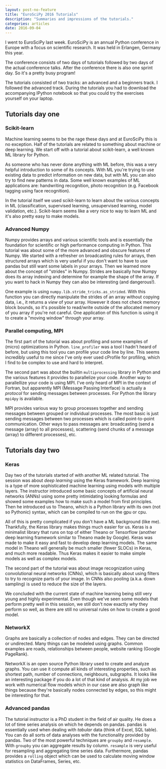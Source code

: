```yaml
---
layout: post-no-feature
title: "EuroSciPy 2016 Tutorials"
description: "Summaries and impressions of the tutorials."
categories: articles
date: 2016-09-04
---
```


I went to EuroSciPy last week. EuroSciPy is an annual Python conference in
Europe with a focus on scientific research. It was held in Erlangen, Germany
this year.

The conference consists of two days of tutorials followed by two days of
the actual conference talks. After the conference there is also one sprint
day. So it's a pretty busy program!

The tutorials consisted of two tracks: an advanced and a beginners track.
I followed the advanced track. During the tutorials you had to download
the accompanying IPython notebook so that you could try the exercises yourself
on your laptop.

## Tutorials day one

### Scikit-learn

Machine learning seems to be the rage these days and at EuroSciPy this is no
exception. Half of the tutorials are related to something about machine or
deep learning. We start off with a tutorial about scikit-learn, a well
known ML library for Python.

As someone who has never done anything with ML before, this was a very helpful
introduction to some of its concepts. With ML you're trying to use existing
data to predict information on new data, but with ML you can also try to find
new patterns in data. Some well known examples of ML applications are:
handwriting recognition, photo recognition (e.g. Facebook tagging using face
recognition).

In the tutorial itself we used scikit-learn to learn about the various
concepts in ML (classification, supervised learning, unsupervised learning,
model validation, etc.). Scikit-learn seems like a very nice to way to learn
ML and it's also pretty easy to make models.

### Advanced Numpy

Numpy provides arrays and various scientific tools and is essentially the
foundation for scientific or high performance computing in Python. This
tutorial was about some of the more advanced and obscure features of Numpy.
We started with a refresher on broadcasting rules for arrays, then structured
arrays which is very useful if you don't want to have to use pandas but still
want some labels in your arrays. Then we learned more about the concept of
"strides" in Numpy. Strides are basically how Numpy does its array indexing
and determine for example the shape of the array. If you want to hack in
Numpy they can also be interesting (and dangerous!).

One example is using `numpy.lib.stride_tricks.as_strided`. With this
function you can directly manipulate the strides of an array without copying
data, i.e., it returns a *view* of your array. However it does not check
memory block bounds, so it's possible to read/write outside of the allocated
memory of you array if you're not careful. One application of this function is
using it to create a "moving window" through your array.

### Parallel computing, MPI

The first part of the tutorial was about profiling and some examples of (micro)
optimizations in Python. `line_profiler` was a tool I hadn't heard of before,
but using this tool you can profile your code line by line. This seems
incredibly useful to me since I've only ever used cProfile for profiling,
which I find to be complex to use and hard to interpret.

The second part was about the builtin `multiprocessing` library in Python and
the various features it provides to parallelize your code. Another way to
parallellize your code is using MPI. I've only heard of MPI in the context
of Fortran, but apparently MPI (Message Passing Interface) is actually a
*protocol* for sending messages between processes. For Python the library
`mpi4py` is available.

MPI provides various way to group processes together and sending messages
between grouped or individual processes. The most basic is just sending
messages between two processes which is called point-to-point communication.
Other ways to pass messages are: broadcasting (send a message (array) to all
processes), scattering (send chunks of a message (array) to different
processes), etc.

## Tutorials day two

### Keras

Day two of the tutorials started of with another ML related tutorial. The
session was about *deep learning* using the Keras framework. Deep learning
is a type of more sophisticated machine learning using models with multiple
layers. The instructor introduced some basic concepts of artificial neural
networks (ANNs) using some pretty intimidating looking formulas and showed
some examples how to make such a model from first principles. Then he
introduced us to Theano, which is a Python library with its own (not so
Pythonic) syntax, which can be compiled to run on the gpu or cpu.

All of this is pretty complicated if you don't have a ML background (like me).
Thankfully, the Keras library makes things much easier for us. Keras is a
minimalist library that runs on top of either Theano or Tensorflow (another
deep learning framework similar to Theano made by Google). Keras was made to
make it easy and fast to develop deep learning models. The same model in
Theano will generally be much smaller (fewer SLOCs) in Keras, and much more
readable. Thus Keras makes it easier to make simple models as well as complex
models.

The second part of the tutorial was about image recognization using
convolutional neural networks (CNNs), which is basically about using filters
to try to recognize parts of your image. In CNNs also pooling (a.k.a. down
sampling) is used to reduce the size of the layers.

<!--- more stuff here -->

We concluded with the current state of machine learning being still very
young and highly experimental. Even though we've seen some models that
perform pretty well in this session, we still don't now exactly *why* they
perform so well, as there are still no universal rules on how to create a good
model.

### NetworkX

Graphs are basically a collection of nodes and edges. They can be directed
or undirected. Many things can be modeled using graphs. Common examples are
roads, relationships between people, website ranking (Google PageRank).

NetworkX is an open source Python library used to create and analyze graphs.
You can use it compute all kinds of interesting properties, such as shortest
path, number of connections, neighbours, subgraphs. It looks like an
interesting package if you do a lot of that kind of analysis. At my job we
work with numerical flow models which in our case are also graph like things
because they're basically nodes connected by edges, so this might be
interesting for that.

### Advanced pandas

The tutorial instructor is a PhD student in the field of air quality. He does
a lot of time series analysis on which he depends on pandas. pandas is
essentially used when dealing with *tabular* data (think of Excel, SQL table).
You can do all sorts of data analyses with the functionality provided by
pandas. Two of the most powerful techniques are ``groupby`` and ``resample``.
With ``groupby`` you can aggregate results by column. `resample` is very
useful for resampling and aggregating time series data. Furthermore, pandas
provides a `rolling` object which can be used to calculate moving window
statistics on DataFrames, Series, etc.
